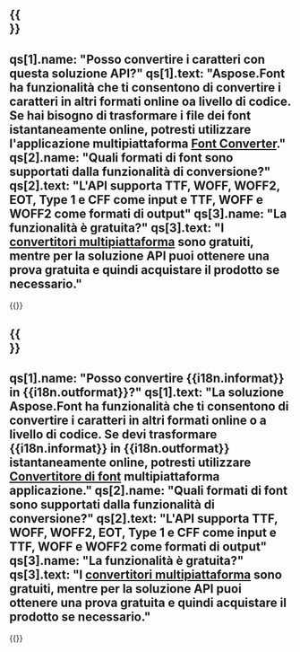 ﻿---
meta: true
translation: true
deploy: false
---

{{<section faq>}}
---
qs[1].name: "Posso convertire i caratteri con questa soluzione API?"
qs[1].text: "Aspose.Font ha funzionalità che ti consentono di convertire i caratteri in altri formati online oa livello di codice. Se hai bisogno di trasformare i file dei font istantaneamente online, potresti utilizzare l'applicazione multipiattaforma [Font Converter](https://products.aspose.app/font/conversion/)."
qs[2].name: "Quali formati di font sono supportati dalla funzionalità di conversione?"
qs[2].text: "L'API supporta TTF, WOFF, WOFF2, EOT, Type 1 e CFF come input e TTF, WOFF e WOFF2 come formati di output"
qs[3].name: "La funzionalità è gratuita?"
qs[3].text: "I [convertitori multipiattaforma](https://products.aspose.app/font/conversion) sono gratuiti, mentre per la soluzione API puoi ottenere una prova gratuita e quindi acquistare il prodotto se necessario."
---

{{<import path="/meta/schemas.md" section="faq">}} 

{{<section faqchild>}}
---
qs[1].name: "Posso convertire {{i18n.informat}} in {{i18n.outformat}}?"
qs[1].text: "La soluzione Aspose.Font ha funzionalità che ti consentono di convertire i caratteri in altri formati online o a livello di codice. Se devi trasformare {{i18n.informat}} in {{i18n.outformat}} istantaneamente online, potresti utilizzare [Convertitore di font](https://products.aspose.app/font/conversion/) multipiattaforma applicazione."
qs[2].name: "Quali formati di font sono supportati dalla funzionalità di conversione?"
qs[2].text: "L'API supporta TTF, WOFF, WOFF2, EOT, Type 1 e CFF come input e TTF, WOFF e WOFF2 come formati di output"
qs[3].name: "La funzionalità è gratuita?"
qs[3].text: "I [convertitori multipiattaforma](https://products.aspose.app/font/conversion) sono gratuiti, mentre per la soluzione API puoi ottenere una prova gratuita e quindi acquistare il prodotto se necessario."
---

{{<import path="/meta/schemas.md" section="faq">}} 